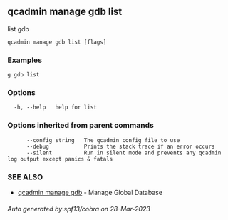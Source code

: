 ## qcadmin manage gdb list

list gdb

```
qcadmin manage gdb list [flags]
```

### Examples

```
g gdb list
```

### Options

```
  -h, --help   help for list
```

### Options inherited from parent commands

```
      --config string   The qcadmin config file to use
      --debug           Prints the stack trace if an error occurs
      --silent          Run in silent mode and prevents any qcadmin log output except panics & fatals
```

### SEE ALSO

* [qcadmin manage gdb](qcadmin_manage_gdb.md)	 - Manage Global Database

###### Auto generated by spf13/cobra on 28-Mar-2023
